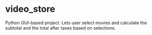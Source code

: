 # video_store
Python GUI-based project. Lets user select movies and calculate the subtotal and the total after taxes based on selections.
